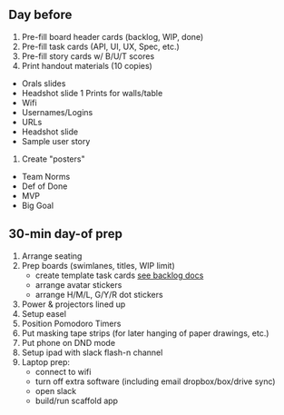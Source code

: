 ## Day before

1. Pre-fill board header cards (backlog, WIP, done)
1. Pre-fill task cards (API, UI, UX, Spec, etc.)
1. Pre-fill story cards w/ B/U/T scores
2. Print handout materials (10 copies)
  * Orals slides
  * Headshot slide
1 Prints for walls/table
  * Wifi
  * Usernames/Logins
  * URLs
  * Headshot slide 
  * Sample user story
1. Create "posters"
  * Team Norms
  * Def of Done
  * MVP
  * Big Goal

## 30-min day-of prep

1. Arrange seating
1. Prep boards (swimlanes, titles, WIP limit)
    * create template task cards [see backlog docs](https://github.com/STSILABS/flash-app/blob/develop/docs/process/BACKLOG.md)
    * arrange avatar stickers
    * arrange H/M/L, G/Y/R dot stickers
1. Power & projectors lined up
1. Setup easel
1. Position Pomodoro Timers
2. Put masking tape strips (for later hanging of paper drawings, etc.)
3. Put phone on DND mode
4. Setup ipad with slack flash-n channel
3. Laptop prep: 
    * connect to wifi
    * turn off extra software (including email dropbox/box/drive sync)
    * open slack
    * build/run scaffold app
